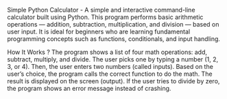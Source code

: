 Simple Python Calculator -  A simple and interactive command-line calculator built using Python.
                            This program performs basic arithmetic operations — addition, subtraction, multiplication, and division — based on user input. 
                            It is ideal for beginners who are learning fundamental programming concepts such as functions, conditionals, and input handling.

How It Works ?
            The program shows a list of four math operations: add, subtract, multiply, and divide.
            The user picks one by typing a number (1, 2, 3, or 4).
            Then, the user enters two numbers (called inputs).
            Based on the user’s choice, the program calls the correct function to do the math.
            The result is displayed on the screen (output).
            If the user tries to divide by zero, the program shows an error message instead of crashing.                            
